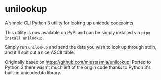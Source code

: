 # unilookup

A simple CLI Python 3 utility for looking up unicode codepoints.

This utility is now available on PyPI and can be simply installed via `pipx install unilookup`.

Simply run `unilookup` and send the data you wish to look up through stdin, and it'll spit out a nice ASCII table.

Originally based on https://github.com/miestasmia/unilookup. Ported to Python 3 there wasn't much left of the origin code thanks to Python 3's built-in unicodedata library.
